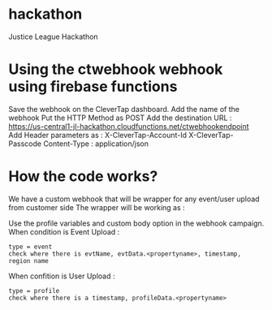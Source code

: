 # hackathon
Justice League Hackathon

# Using the ctwebhook webhook using firebase functions
Save the webhook on the CleverTap dashboard.
Add the name of the webhook 
Put the HTTP Method as POST
Add the destination URL : https://us-central1-jl-hackathon.cloudfunctions.net/ctwebhookendpoint
Add Header parameters as :
		X-CleverTap-Account-Id
		X-CleverTap-Passcode
		Content-Type : application/json

# How the code works?
We have a custom webhook that will be wrapper for any event/user upload from customer side
The wrapper will be working as :

Use the profile variables and custom body option in the webhook campaign.
When condition is Event Upload :

	type = event
	check where there is evtName, evtData.<propertyname>, timestamp, region name
When confition is User Upload :
	
	type = profile
	check where there is a timestamp, profileData.<propertyname>
